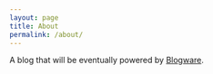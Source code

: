 ```yaml
---
layout: page
title: About
permalink: /about/
---
```


A blog that will be eventually powered by [Blogware](https://github.com/gnowoel/blogware).
